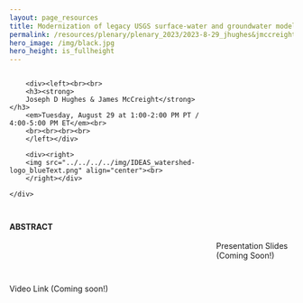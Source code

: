 ```yaml
---
layout: page_resources
title: Modernization of legacy USGS surface-water and groundwater models
permalink: /resources/plenary/plenary_2023/2023-8-29_jhughes&jmccreight
hero_image: /img/black.jpg
hero_height: is_fullheight
---
```

<style>
    .wrapper {
        display:grid;
        grid-template-columns: 70% 30%;
        grid-gap: 1em;
        text-align:left;
        vertical-align:middle;
    }
    .wrapper > div{
        padding: 1em;
    }
    .wrapper > div:nth-child(odd){
    }
</style>

<body>
    <div class = "wrapper">

        <div><left><br><br>
        <h3><strong>
        Joseph D Hughes & James McCreight</strong></h3>
        <em>Tuesday, August 29 at 1:00-2:00 PM PT / 4:00-5:00 PM ET</em><br>
        <br><br><br><br>
        </left></div>

        <div><right>
        <img src="../../../../img/IDEAS_watershed-logo_blueText.png" align="center"><br>
        </right></div>

    </div>
</body>

<br><br>

**ABSTRACT**

<br><br>
Presentation Slides (Coming Soon!)

Video Link (Coming soon!)
